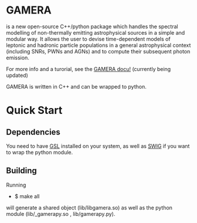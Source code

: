 # GAMERA

is a new open-source C++/python package which handles the spectral modelling of non-thermally emitting astrophysical sources in a simple and modular way. It allows the user to devise time-dependent models of leptonic and hadronic particle populations in a general astrophysical context (including SNRs, PWNs and AGNs) and to compute their subsequent photon emission. 

For more info and a turorial, see the [GAMERA docu!](https://www.mpi-hd.mpg.de/personalhomes/jhahn/index.html)
(currently being updated)

GAMERA is written in C++ and can be wrapped to python.

Quick Start
===========

Dependencies
------------

You need to have [GSL](http://www.gnu.org/software/gsl/) installed on your
system, as well as [SWIG](http://www.swig.org/) if you want to wrap the 
python module.

Building
--------

Running

 - $ make all

will generate a shared object (lib/libgamera.so) as well as the python module
(lib/_gamerapy.so , lib/gamerapy.py).



